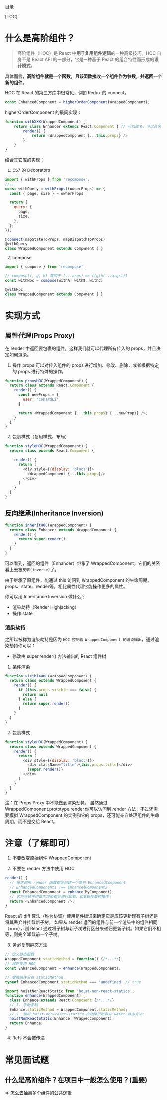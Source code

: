 目录

[TOC]

# 什么是高阶组件？
> 高阶组件（HOC）是 React 中**用于复用组件逻辑**的一种高级技巧。HOC 自身不是 React API 的一部分，它是一种基于 React 的组合特性而形成的**设计模式**。

具体而言，**高阶组件就是一个函数，且该函数接收一个组件作为参数，并返回一个新的组件**。

HOC 在 React 的第三方库中很常见，例如 Redux 的 connect。

```js
const EnhancedComponent = higherOrderComponent(WrappedComponent);
```
higherOrderComponent 的最简实现：
```js
function withXXX(WrappedComponent) {
    return class Enhancer extends React.Component { // 可以匿名，可以具名 Enhancer
        render() {
            return <WrappedComponent {...this.props} />
        }
    }
}
```
结合其它库的实现：
1. ES7 的 Decorators
```js
import { withProps } from 'recompose';
//...
const withQuery = withProps((ownerProps) => {
  const { page, size } = ownerProps;

  return {
    query: {
      page,
      size,
    },
  };
});

@connect(mapStateToProps, mapDispatchToProps)
@withQuery
class WrappedComponent extends Component { }
```

2. compose
```js
import { compose } from 'recompose';

// compose(f, g, h) 等同于 (...args) => f(g(h(...args)))
const withHoc = compose(withA, withB, withC)

@withHoc
class WrappedComponent extends Component { }
```


# 实现方式


## 属性代理(Props Proxy)
在 render 中返回要包裹的组件，这样我们就可以代理所有传入的 props，并且决定如何渲染。
1. 操作 props
可以对传入组件的 props 进行增加、修改、删除，或者根据特定的 props 进行特殊的操作。

```js
function proxyHOC(WrappedComponent) {
  return class extends React.Component {
    render() {
      const newProps = {
        user: 'ConardLi'
      }

      return <WrappedComponent {...this.props} {...newProps} />;
    }
  }
}
```
2. 包裹样式（复用样式、布局）
```js
function styleHOC(WrappedComponent) {
  return class extends React.Component {

    render() {
      return (
        <div style={{display: 'block'}}>
          <WrappedComponent {...this.props}/>
        </div>
      )
    }
  }
}
```


## 反向继承(Inheritance Inversion)

```js
function inheritHOC(WrappedComponent) {
  return class Enhancer extends WrappedComponent {
    render() {
      return super.render()
    }
  }
}
```
可以看到，返回的组件（Enhancer）继承了 WrappedComponent，它们的关系看上去被`反转(inverse)`了。

由于继承了原组件，能通过 this 访问到 WrappedComponent 的生命周期、props、state、render等，相比属性代理它能操作更多的属性。


你可以用 Inheritance Inversion 做什么？
- 渲染劫持（Render Highjacking）
- 操作 state


### 渲染劫持

之所以被称为渲染劫持是因为 `HOC 控制着 WrappedComponent 的渲染输出`，通过渲染劫持你可以：
- 修改由 super.render() 方法输出的 React 组件树

1. 条件渲染
```js
function visibleHOC(WrappedComponent) {
  return class extends WrappedComponent {
    render() {
      if (this.props.visible === false) {
        return null
      } else {
        return super.render()
      }
    }
  }
}
```

2. 包裹样式
```js
function styleHOC(WrappedComponent) {
  return class extends WrappedComponent {
    render() {
      return (
        <div style={{display: 'block'}}>
          <div className="title">{this.props.title}</div>
          {super.render()}
        </div>
      )
    }
  }
}
```

注：在 Props Proxy 中不能做到渲染劫持。 虽然通过 WrappedComponent.prototype.render 你可以访问到 render 方法，不过还需要模拟 WrappedComponent 的实例和它的 props，还可能亲自处理组件的生命周期，而不是交给 React。


# 注意（了解即可）
1. 不要改变原始组件 WrappedComponent

2. 不要在 render 方法中使用 HOC
```js
render() {
  // 每次调用 render 函数都会创建一个新的 EnhancedComponent
  // EnhancedComponent1 !== EnhancedComponent2
  const EnhancedComponent = enhance(MyComponent);
  // 这将导致子树每次渲染都会进行卸载，和重新挂载的操作！
  return <EnhancedComponent />;
}
```
React 的 diff 算法（称为协调）使用组件标识来确定它是应该更新现有子树还是将其丢弃并挂载新子树。 如果从 render 返回的组件与前一个渲染中的组件相同（===），则 React 通过将子树与新子树进行区分来递归更新子树。如果它们不相等，则完全卸载前一个子树。

3. 务必复制静态方法
```js
// 定义静态函数
WrappedComponent.staticMethod = function() {/*...*/}
// 现在使用 HOC
const EnhancedComponent = enhance(WrappedComponent);

// 增强组件没有 staticMethod
typeof EnhancedComponent.staticMethod === 'undefined' // true
```

```js
import hoistNonReactStatic from 'hoist-non-react-statics';
function enhance(WrappedComponent) {
  class Enhance extends React.Component {/*...*/}
  // 1. 手动复制
  Enhance.staticMethod = WrappedComponent.staticMethod;
  // 2. 使用 hoist-non-react-statics 自动拷贝所有非 React 静态方法:
  hoistNonReactStatic(Enhance, WrappedComponent);
  return Enhance;
}
```
4. Refs 不会被传递


# 常见面试题
## 什么是高阶组件？在项目中一般怎么使用？(重要)
=> 怎么去抽离多个组件的公共逻辑